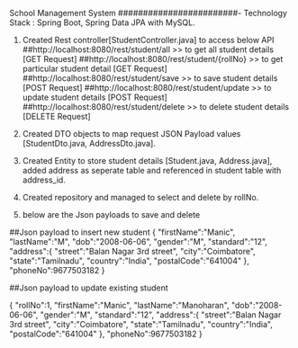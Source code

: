 School Management System
########################-
Technology Stack : Spring Boot, Spring Data JPA with MySQL.

1. Created Rest controller[StudentController.java] to access below API
 ##http://localhost:8080/rest/student/all >> to get all student details [GET Request]
 ##http://localhost:8080/rest/student/{rollNo} >> to get particular student detail [GET Request]
 ##http://localhost:8080/rest/student/save >> to save student details [POST Request]
 ##http://localhost:8080/rest/student/update >> to update student details [POST Request]
 ##http://localhost:8080/rest/student/delete >> to delete student details [DELETE Request]

2. Created DTO objects to map request JSON Payload values [StudentDto.java, AddressDto.java].

3. Created Entity to store student details [Student.java, Address.java], added address as seperate table and referenced in student table with address_id.

4. Created repository and managed to select and delete by rollNo.

5. below are the Json payloads to save and delete 

##Json payload to insert new student
{ 
   "firstName":"Manic",
   "lastName":"M",
   "dob":"2008-06-06",
   "gender":"M",
   "standard":"12",
   "address":{ 
      "street":"Balan Nagar 3rd street",
      "city":"Coimbatore",
      "state":"Tamilnadu",
      "country":"India",
      "postalCode":"641004"
   },
   "phoneNo":9677503182
}

##Json payload to update existing student

{ 
   "rollNo":1,
   "firstName":"Manic",
   "lastName":"Manoharan",
   "dob":"2008-06-06",
   "gender":"M",
   "standard":"12",
   "address":{ 
      "street":"Balan Nagar 3rd street",
      "city":"Coimbatore",
      "state":"Tamilnadu",
      "country":"India",
      "postalCode":"641004"
   },
   "phoneNo":9677503182
}


